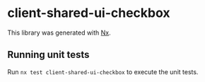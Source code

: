 # client-shared-ui-checkbox

This library was generated with [Nx](https://nx.dev).

## Running unit tests

Run `nx test client-shared-ui-checkbox` to execute the unit tests.
